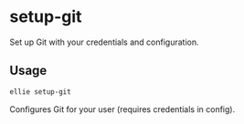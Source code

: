 # setup-git

Set up Git with your credentials and configuration.

## Usage
```sh
ellie setup-git
```

Configures Git for your user (requires credentials in config). 